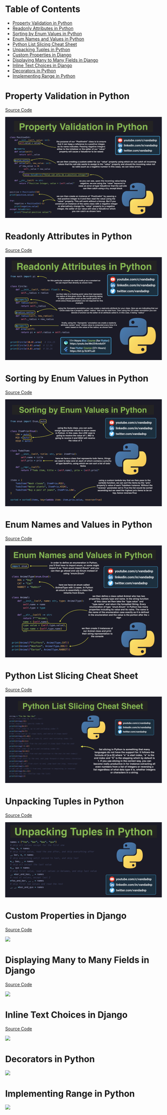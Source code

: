# Table of Contents

* [Property Validation in Python](#property-validation-in-python)
* [Readonly Attributes in Python](#readonly-attributes-in-python)
* [Sorting by Enum Values in Python](#sorting-by-enum-values-in-python)
* [Enum Names and Values in Python](#enum-names-and-values-in-python)
* [Python List Slicing Cheat Sheet](#python-list-slicing-cheat-sheet)
* [Unpacking Tuples in Python](#unpacking-tuples-in-python)
* [Custom Properties in Django](#custom-properties-in-django)
* [Displaying Many to Many Fields in Django](#displaying-many-to-many-fields-in-django)
* [Inline Text Choices in Django](#inline-text-choices-in-django)
* [Decorators in Python](#decorators-in-python)
* [Implementing Range in Python](#implementing-range-in-python)

# Property Validation in Python

[Source Code](source/property-validation-in-python.py)

![](images/property-validation-in-python.jpg)

# Readonly Attributes in Python

[Source Code](source/readonly-attributes-in-python.py)

![](images/readonly-attributes-in-python.jpg)

# Sorting by Enum Values in Python

[Source Code](source/sorting-by-enum-values-in-python.py)

![](images/sorting-by-enum-values-in-python.jpg)

# Enum Names and Values in Python

[Source Code](source/enum-names-and-values-in-python.py)

![](images/enum-names-and-values-in-python.jpg)

# Python List Slicing Cheat Sheet

[Source Code](source/python-list-slicing-cheat-sheet.py)

![](images/python-list-slicing-cheat-sheet.jpg)

# Unpacking Tuples in Python

[Source Code](source/unpacking-tuples-in-python.py)

![](images/unpacking-tuples-in-python.jpg)

# Custom Properties in Django

[Source Code](source/custom-properties-in-django.py)

![](images/custom-properties-in-django.jpg)

# Displaying Many to Many Fields in Django

[Source Code](source/displaying-many-to-many-fields-in-django.py)

![](images/displaying-many-to-many-fields-in-django.jpg)

# Inline Text Choices in Django

[Source Code](source/inline-text-choices-in-django.py)

![](images/inline-text-choices-in-django.jpg)

# Decorators in Python

![](images/decorators-in-python.jpg)

# Implementing Range in Python

![](images/implementing-range-in-python.jpg)

